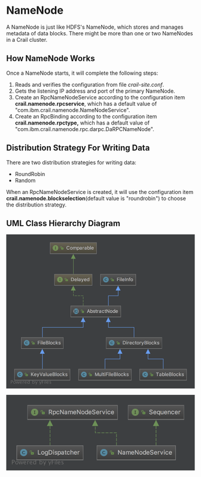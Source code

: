 # NameNode

A NameNode is just like HDFS's NameNode, which stores and manages metadata of data blocks. There might be more than one or two NameNodes in a Crail cluster.

## How NameNode Works

Once a NameNode starts, it will complete the following steps:

1. Reads and verifies the configuration from file _crail-site.conf_.
2. Gets the listening IP address and port of the primary NameNode.
3. Create an RpcNameNodeService according to the configuration item **crail.namenode.rpcservice**, which has a default value of "com.ibm.crail.namenode.NameNodeService".
4. Create an RpcBinding according to the configuration item **crail.namenode.rpctype,** which has a default value of "com.ibm.crail.namenode.rpc.darpc.DaRPCNameNode".

## Distribution Strategy For Writing Data

There are two distribution strategies for writing data:

* RoundRobin
* Random

When an RpcNameNodeService is created, it will use the configuration item **crail.namenode.blockselection**\(default value is "roundrobin"\) to choose the distribution strategy.

## UML Class Hierarchy Diagram

![](/assets/abstract-node-uml.png)

![](/assets/namenode-uml.png)

